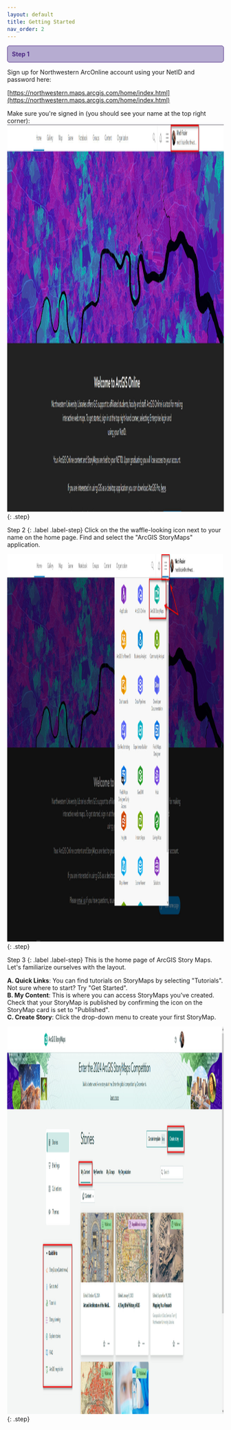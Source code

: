 ```yaml
---
layout: default
title: Getting Started
nav_order: 2
---
```

<div style="border: 1px solid #4E2A84; background-color: #B6ACD1; padding: 10px; border-radius: 5px; color: #4E2A84;">
  <strong>Step 1</strong>
</div>

Sign up for Northwestern ArcOnline account using your NetID and password here: 

[https://northwestern.maps.arcgis.com/home/index.html](https://northwestern.maps.arcgis.com/home/index.html)

Make sure you're signed in (you should see your name at the top right corner):
<img src="https://raw.githubusercontent.com/nulib-ds/NU-ARTHIST329/refs/heads/main/content/img/sign_in.jpg" alt="Sign In" width="1000" height="900">
{: .step}

   
Step 2
{: .label .label-step}
Click on the the waffle-looking icon next to your name on the home page. Find and select the "ArcGIS StoryMaps" application. 

<img src="https://raw.githubusercontent.com/nulib-ds/NU-ARTHIST329/refs/heads/main/content/img/open_storymaps.jpg" alt="Open StoryMaps" width="1000" height="900">
{: .step}


Step 3
{: .label .label-step}
This is the home page of ArcGIS Story Maps. Let's familiarize ourselves with the layout.

**A. Quick Links**: You can find tutorials on StoryMaps by selecting "Tutorials". Not sure where to start? Try "Get Started". <br> 
**B. My Content**: This is where you can access StoryMaps you've created. Check that your StoryMap is published by confirming the icon on the StoryMap card is set to "Published".<br>
**C. Create Story**: Click the drop-down menu to create your first StoryMap. 
   
<img src="https://raw.githubusercontent.com/nulib-ds/NU-ARTHIST329/refs/heads/main/content/img/storymap_content.jpg" alt="StoryMap Content" width="1000" height="900">
{: .step}

